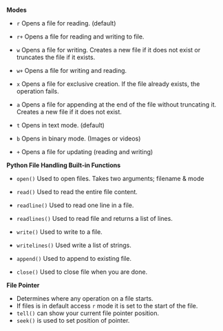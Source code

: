 **Modes**

* `r`	Opens a file for reading. (default)

* `r+`	Opens a file for reading and writing to file.

* `w`	Opens a file for writing. Creates a new file if it does not exist or truncates the file if it exists.

* `w+`	Opens a file for writing and reading.

* `x`	Opens a file for exclusive creation. If the file already exists, the operation fails.

* `a`	Opens a file for appending at the end of the file without truncating it. Creates a new file if it does not exist.

* `t` Opens in text mode. (default)

* `b`	Opens in binary mode. (Images or videos)

* `+`	Opens a file for updating (reading and writing)



**Python File Handling Built-in Functions**

* `open()` Used to open files. Takes two arguments; filename & mode

* `read()` Used to read the entire file content.

* `readline()` Used to read one line in a file.

* `readlines()` Used to read file and returns a list of lines.

* `write()` Used to write to a file.

* `writelines()` Used write a list of strings.

* `append()` Used to append to existing file.

* `close()` Used to close file when you are done.


**File Pointer**

* Determines where any operation on a file starts.
* If files is in default access `r` mode it is set to the start of the file.
* `tell()` can show your current file pointer position.
* `seek()` is used to set position of pointer.